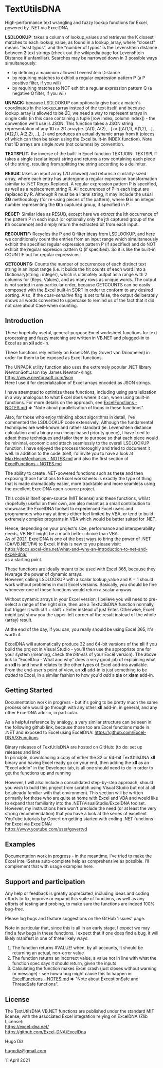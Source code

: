 # TextUtilsDNA
High-performance text wrangling and fuzzy lookup functions for Excel, powered by .NET via ExcelDNA

**LSDLOOKUP:** takes a column of lookup_values and retrieves the K closest matches to each lookup_value, as found in a lookup_array, where "closest" means "least typos", and the "number of typos" is the Levenshtein distance between 2 text strings (check out the wikipedia page for Levenshtein Distance if unfamiliar). Searches may be narrowed down in 3 possible ways simultaneously: 
- by defining a maximum allowed Levenshtein Distance
- by requiring matches to exhibit a regular expression pattern P (a P positive filter, if you will)
- by requiring matches to NOT exhibit a regular expression pattern Q (a negative Q filter, if you wil)

**UNPACK:** because LSDLOOKUP can optionally give back a match's coordinates in the lookup_array instead of the text itself, and because lookup_array is allowed to be 2D, we need a way to represent arrays in single cells (in this case containing a tuple [row index, column index]) - the convention we'll use is JSON. This function takes a JSON string representation of any 1D or 2D array(ie. [A(1), A(2), ..] or [[A(1,1), A(1,2), ..], [A(2,1), A(2,2), ..],..]) and produces an actual dynamic array from it (pieces of which can then be taken using the Excel built-in INDEX function). Note that 1D arrays are single rows (not columns) by convention.

**TEXTSPLIT:** the inverse of the built-in Excel function TEXTJOIN. TEXTSPLIT takes a single (scalar input) string and returns a row containing each piece of the string, resulting from splitting the string according to a delimiter.

**RESUB:** takes an input array (2D allowed) and returns a similarly-sized array, where each entry has undergone a regular expression transformation (similar to .NET Regex.Replace). A regular expression pattern P is specified, as well as a replacement string R. All occurrences of P in each input are replaced by R. Although R must be a literal string, it may include the usual $**G** methodology (for re-using pieces of the pattern), where **G** is an integer number representing the **G**th captured group, if specified in P.

**REGET:** Similar idea as RESUB, except here we *extract* the **i**th occurrence of the pattern P in each input (or optionally only the **j**th captured group of the **i**th occurence) and simply return the extracted bit from each input.

**RECOUNTIF:** Recycles the P and Q filter ideas from LSDLOOKUP, and here we conditionally count the entries from an input range which simultaneously exhibit the specified regular expression pattern P (if specified) and do NOT exhibit the regular expresion pattern Q (if specified). So it is like the built-in COUNTIF but for regular expressions.

**GETCOUNTS:** Counts the number of occurrences of each distinct text string in an input range (i.e. it builds the hit counts of each word into a Dictionary(string : integer), which is ultimately output as a range with 2 columns for (Keys, Values), and as many rows as unique words. The output is not sorted in any particular order, because GETCOUNTS can be easily composed with the Excel built-in SORT in order to conform to any desired sorting. Also, if the *case-sensitive* flag is set to false, the output deliberately shows all words converted to uppercase to remind us of the fact that it did not care about Case when counting.

## Introduction
These hopefully useful, general-purpose Excel worksheet functions for text processing and fuzzy matching are written in VB.NET and plugged-in to Excel as an **xll** add-in.

These functions rely entirely on ExcelDNA (by Govert van Drimmelen) in order for them to be exposed as Excel functions.

The UNPACK utility function also uses the extremely popular .NET library NewtonSoft.Json (by James Newton-King):  
https://www.newtonsoft.com/json  
Here I use it for deserialization of Excel arrays encoded as JSON strings.

I have attempted to optimize these functions, including using parallelization in a way analogous to what Excel does where it can, when using built-in functions. For more details on the approach, see [ExcelFunctions - NOTES.md](https://github.com/hugodiz/TextUtilsDNA/blob/main/Source/TextUtilsDNA/ExcelFunctions/ExcelFunctions%20-%20NOTES.md)  **=>**  "Note about parallelization of loops in these functions".

Also, for those who enjoy thinking about algorithms in detail, I've commented the LSDLOOKUP code extensively. Although the fundamental techniques are well-known and rather standard (ie. Levenshtein distance calculation and a binary max-heap-based priority queue), I have tried to adapt these techniques and tailor them to purpose so that each piece would be minimal, economic and attach seamlessly to the overall LSDLOOKUP function. I have enjoyed the process thoroughly and tried to document it well. In addition to the code itself, I'd invite you to have a look at [MaxHeapMechanics - NOTES.md](https://github.com/hugodiz/TextUtilsDNA/blob/main/Source/TextUtilsDNA/MaxHeapMechanics%20-%20NOTES.md) and also the first section of [ExcelFunctions - NOTES.md](https://github.com/hugodiz/TextUtilsDNA/blob/main/Source/TextUtilsDNA/ExcelFunctions/ExcelFunctions%20-%20NOTES.md)

The ability to create .NET-powered functions such as these and then exposing those functions to Excel worksheets is exactly the type of thing that is made dramatically easier, more tracktable and more seamless using the excellent ExcelDNA open-source project.

This code is itself open-source (MIT license) and these functions, whilst (hopefully) useful on their own, are also meant as a small contribution to showcase the ExcelDNA toolset to experienced Excel users and programmers who may at times either feel limited by VBA, or tend to build extremely complex programs in VBA which would be better suited for .NET.

Hence, depending on your project's size, performance and interoperability needs, VB.NET might be a much better choice than VBA.  
As of 2021, ExcelDNA is one of the best ways to bring the power of .NET (C#/VB.NET/F#) to Excel. If this is new to you please visit:  
https://docs.excel-dna.net/what-and-why-an-introduction-to-net-and-excel-dna/  
as a starting point.

These functions are ideally meant to be used with Excel 365, because they levarage the power of dynamic arrays.  
However, calling LSDLOOKUP with a scalar lookup_value and K = 1 should work without problems in most Excel versions. Basically, you should be fine whenever one of these functions would return a scalar anyway.

Without dynamic arrays in your Excel version, I believe you will need to pre-select a range of the right size, then use a TextUtilsDNA function normally, but trigger it with ctrl + shift + Enter instead of just Enter. Otherwise, Excel might just show you the upper-left corner of the result instead of the whole (array) result.  

At the end of the day, if you can, you really should be using Excel 365, it's worth it.

ExcelDNA will automatically produce 32 and 64-bit versions of the **xll** if you build the project in Visual Studio - you'll then use the appropriate one for your system (meaning, check the *bitness* of your Excel version). The above link to "ExcelDna - What and why" does a very good job of explaining what an **xll** is and how it relates to the other types of Excel add-ins available. From the end-user's point of view, an **xll** add-in is just something to be *added* to Excel, in a similar fashion to how you'd *add* a **xla** or **xlam** add-in.

## Getting Started
Documentation work in progress - but it's going to be pretty much the same process one would go through with any other **xll** add-in, in general, and any other ExcelDNA add-in, in particular.

As a helpful reference by analogy, a very similar structure can be seen in the following github link, because those too are Excel functions made in .NET and exposed to Excel using ExcelDNA:
https://github.com/Excel-DNA/XFunctions

Binary releases of TextUtilsDNA are hosted on GitHub: (to do: set up releases and link)  
In principle, downloading a copy of either the 32 or 64-bit TextUtilsDNA **xll** binary and having Excel ready go on your end, then adding the **xll** as an "Excel addin" in the Developer tab, is all one should need to do in order to get the functions up and running

However, I will also include a consolidated step-by-step approach, should you wish to build this project from scratch using Visual Studio but not at all be already familiar with that environment. This section will be written primarily for those who are quite at home with Excel and VBA and would like to expand that familiarity into the .NET/VisualStudio/ExcelDNA toolset. However, my instructions here won't preclude the need (or at least the very strong recommendation) that you have a look at the series of excellent YouTube tutorials by Govert on getting started with coding .NET functions for Excel via ExcelDNA:   
https://www.youtube.com/user/govertvd

## Examples
Documentation work in progress - in the meantime, I've tried to make the Excel IntelliSense auto-complete help as comprehensive as possible. I'll complement that with usage examples here.

## Support and participation
Any help or feedback is greatly appreciated, including ideas and coding efforts to fix, improve or expand this suite of functions, as well as any efforts of testing and probing, to make sure the functions are indeed 100% bug-free.

Please log bugs and feature suggestions on the GitHub 'Issues' page.   

Note in particular that, since this is all in an early stage, I expect we may find a few bugs in these functions. I expect that if one does find a bug, it will likely manifest in one of three likely ways:

1. The function returns #VALUE! when, by all accounts, it should be returning an actual, non-error value   
2. The function returns an incorrect value, a value not in line with what the function spec says it should return, given the inputs   
3. Calculating the function makes Excel crash (just closes without warning or message) - see how a bug might cause this to happen in [ExcelFunctions - NOTES.md](https://github.com/hugodiz/TextUtilsDNA/blob/main/Source/TextUtilsDNA/ExcelFunctions/ExcelFunctions%20-%20NOTES.md)  **=>**  "Note about ExceptionSafe and ThreadSafe functions".

## License
The TextUtilsDNA VB.NET functions are published under the standard MIT license, with the associated Excel integration relying on ExcelDNA (Zlib License):   
https://excel-dna.net/   
https://github.com/Excel-DNA/ExcelDna

Hugo Diz

hugodiz@gmail.com

11 April 2021

